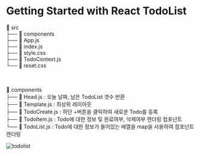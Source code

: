 # Getting Started with React TodoList
<p>
📁 src <br>
├── 📁 components <br>
├── 📄 App.js <br>
├── 📄 index.js <br>
├── 📄 style.css <br>
├── 📄 TodoContext.js  <br>
└── 📄 reset.css  <br>

 <br> <br>
📁 components <br>
├── 📄 Head.js          : 오늘 날짜, 남은 TodoList 갯수 반환 <br>
├── 📄 Template.js      : 최상위 레이아웃  <br>
├── 📄 TodoCreate.js    : 하단 +버튼을 클릭하여 새로운 Todo를 등록 <br>
├── 📄 TodoItem.js      : Todo에 대한 정보 및 완료여부, 삭제여부 렌더링 컴포넌트 <br>
└── 📄 TodoList.js      : Todo에 대한 정보가 들어있는 배열을 map을 사용하여 컴포넌트 렌더링 <br>
</p>

![todolist](https://user-images.githubusercontent.com/101608868/163796541-110ee1cb-d80f-4de8-9e4d-84a85745fdcf.png)
